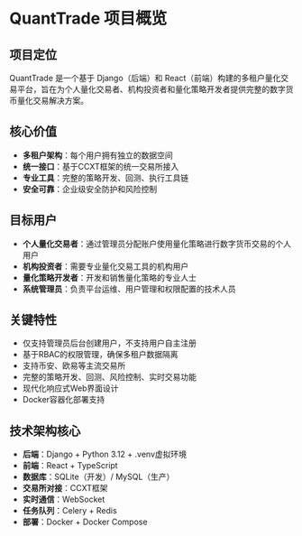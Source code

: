 # QuantTrade 项目概览

## 项目定位
QuantTrade 是一个基于 Django（后端）和 React（前端）构建的多租户量化交易平台，旨在为个人量化交易者、机构投资者和量化策略开发者提供完整的数字货币量化交易解决方案。

## 核心价值
- **多租户架构**：每个用户拥有独立的数据空间
- **统一接口**：基于CCXT框架的统一交易所接入
- **专业工具**：完整的策略开发、回测、执行工具链
- **安全可靠**：企业级安全防护和风险控制

## 目标用户
- **个人量化交易者**：通过管理员分配账户使用量化策略进行数字货币交易的个人用户
- **机构投资者**：需要专业量化交易工具的机构用户
- **量化策略开发者**：开发和销售量化策略的专业人士
- **系统管理员**：负责平台运维、用户管理和权限配置的技术人员

## 关键特性
- 仅支持管理员后台创建用户，不支持用户自主注册
- 基于RBAC的权限管理，确保多租户数据隔离
- 支持币安、欧易等主流交易所
- 完整的策略开发、回测、风险控制、实时交易功能
- 现代化响应式Web界面设计
- Docker容器化部署支持

## 技术架构核心
- **后端**：Django + Python 3.12 + .venv虚拟环境
- **前端**：React + TypeScript
- **数据库**：SQLite（开发）/ MySQL（生产）
- **交易所对接**：CCXT框架
- **实时通信**：WebSocket
- **任务队列**：Celery + Redis
- **部署**：Docker + Docker Compose